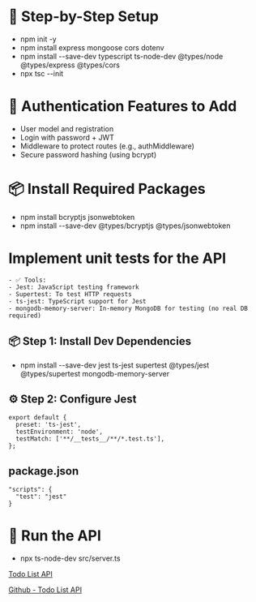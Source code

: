 # 🔧 Step-by-Step Setup

- npm init -y
- npm install express mongoose cors dotenv
- npm install --save-dev typescript ts-node-dev @types/node @types/express @types/cors
- npx tsc --init

# 🔐 Authentication Features to Add

- User model and registration
- Login with password + JWT
- Middleware to protect routes (e.g., authMiddleware)
- Secure password hashing (using bcrypt)

# 📦 Install Required Packages

- npm install bcryptjs jsonwebtoken
- npm install --save-dev @types/bcryptjs @types/jsonwebtoken

# Implement unit tests for the API

```
- ✅ Tools:
- Jest: JavaScript testing framework
- Supertest: To test HTTP requests
- ts-jest: TypeScript support for Jest
- mongodb-memory-server: In-memory MongoDB for testing (no real DB required)
```

## 📦 Step 1: Install Dev Dependencies

- npm install --save-dev jest ts-jest supertest @types/jest @types/supertest mongodb-memory-server

## ⚙️ Step 2: Configure Jest

```
export default {
  preset: 'ts-jest',
  testEnvironment: 'node',
  testMatch: ['**/__tests__/**/*.test.ts'],
};
```

## package.json

```
"scripts": {
  "test": "jest"
}
```

# 🚀 Run the API

- npx ts-node-dev src/server.ts

[Todo List API](https://roadmap.sh/projects/todo-list-api)

[Github - Todo List API](https://github.com/alberthgrande/todo-list-api)
